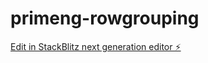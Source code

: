 # primeng-rowgrouping

[Edit in StackBlitz next generation editor ⚡️](https://stackblitz.com/~/github.com/sanjay-maurya-alight/primeng-rowgrouping)